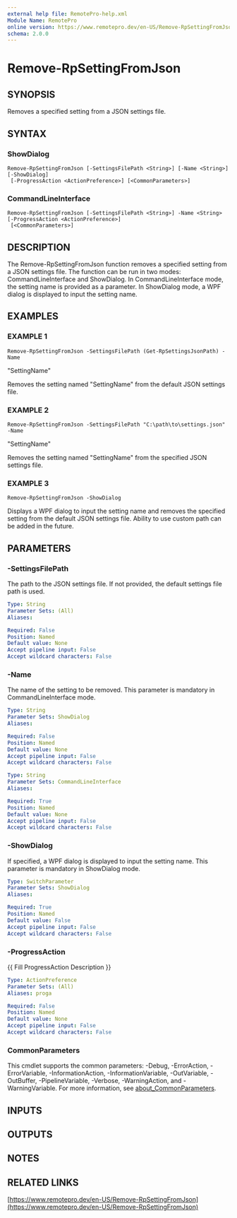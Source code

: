 ```yaml
---
external help file: RemotePro-help.xml
Module Name: RemotePro
online version: https://www.remotepro.dev/en-US/Remove-RpSettingFromJson
schema: 2.0.0
---
```


# Remove-RpSettingFromJson

## SYNOPSIS
Removes a specified setting from a JSON settings file.

## SYNTAX

### ShowDialog
```
Remove-RpSettingFromJson [-SettingsFilePath <String>] [-Name <String>] [-ShowDialog]
 [-ProgressAction <ActionPreference>] [<CommonParameters>]
```

### CommandLineInterface
```
Remove-RpSettingFromJson [-SettingsFilePath <String>] -Name <String> [-ProgressAction <ActionPreference>]
 [<CommonParameters>]
```

## DESCRIPTION
The Remove-RpSettingFromJson function removes a specified setting from a JSON
settings file.
The function can be run in two modes: CommandLineInterface and
ShowDialog.
In CommandLineInterface mode, the setting name is provided as a
parameter.
In ShowDialog mode, a WPF dialog is displayed to input the setting
name.

## EXAMPLES

### EXAMPLE 1
```
Remove-RpSettingFromJson -SettingsFilePath (Get-RpSettingsJsonPath) -Name
```

"SettingName"

Removes the setting named "SettingName" from the default JSON settings file.

### EXAMPLE 2
```
Remove-RpSettingFromJson -SettingsFilePath "C:\path\to\settings.json" -Name
```

"SettingName"

Removes the setting named "SettingName" from the specified JSON settings file.

### EXAMPLE 3
```
Remove-RpSettingFromJson -ShowDialog
```

Displays a WPF dialog to input the setting name and removes the specified
setting from the default JSON settings file.
Ability to use custom path
can be added in the future.

## PARAMETERS

### -SettingsFilePath
The path to the JSON settings file.
If not provided, the default settings file
path is used.

```yaml
Type: String
Parameter Sets: (All)
Aliases:

Required: False
Position: Named
Default value: None
Accept pipeline input: False
Accept wildcard characters: False
```

### -Name
The name of the setting to be removed.
This parameter is mandatory in
CommandLineInterface mode.

```yaml
Type: String
Parameter Sets: ShowDialog
Aliases:

Required: False
Position: Named
Default value: None
Accept pipeline input: False
Accept wildcard characters: False
```

```yaml
Type: String
Parameter Sets: CommandLineInterface
Aliases:

Required: True
Position: Named
Default value: None
Accept pipeline input: False
Accept wildcard characters: False
```

### -ShowDialog
If specified, a WPF dialog is displayed to input the setting name.
This
parameter is mandatory in ShowDialog mode.

```yaml
Type: SwitchParameter
Parameter Sets: ShowDialog
Aliases:

Required: True
Position: Named
Default value: False
Accept pipeline input: False
Accept wildcard characters: False
```

### -ProgressAction
{{ Fill ProgressAction Description }}

```yaml
Type: ActionPreference
Parameter Sets: (All)
Aliases: proga

Required: False
Position: Named
Default value: None
Accept pipeline input: False
Accept wildcard characters: False
```

### CommonParameters
This cmdlet supports the common parameters: -Debug, -ErrorAction, -ErrorVariable, -InformationAction, -InformationVariable, -OutVariable, -OutBuffer, -PipelineVariable, -Verbose, -WarningAction, and -WarningVariable. For more information, see [about_CommonParameters](http://go.microsoft.com/fwlink/?LinkID=113216).

## INPUTS

## OUTPUTS

## NOTES

## RELATED LINKS

[https://www.remotepro.dev/en-US/Remove-RpSettingFromJson](https://www.remotepro.dev/en-US/Remove-RpSettingFromJson)

